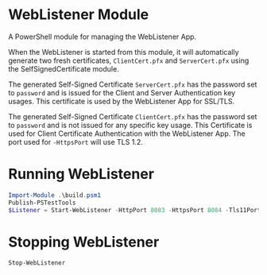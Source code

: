 # WebListener Module

A PowerShell module for managing the WebListener App.

When the WebListener is started from this module,
it will automatically generate two fresh certificates,
`ClientCert.pfx` and `ServerCert.pfx` using the SelfSignedCertificate module.

The generated Self-Signed Certificate `ServerCert.pfx` has the password set to `password`
and is issued for the Client and Server Authentication key usages.
This certificate is used by the WebListener App for SSL/TLS.

The generated Self-Signed Certificate `ClientCert.pfx` has the password set to `password`
and is not issued for any specific key usage.
This Certificate is used for Client Certificate Authentication with the WebListener App.
The port used for `-HttpsPort` will use TLS 1.2.

# Running WebListener

```powershell
Import-Module .\build.psm1
Publish-PSTestTools
$Listener = Start-WebListener -HttpPort 8083 -HttpsPort 8084 -Tls11Port 8085 -TlsPort 8086
```

# Stopping WebListener

```powershell
Stop-WebListener
```
